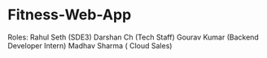 # Fitness-Web-App

Roles:
Rahul Seth (SDE3)
Darshan Ch (Tech Staff)
Gourav Kumar (Backend Developer Intern)
Madhav Sharma ( Cloud Sales)
